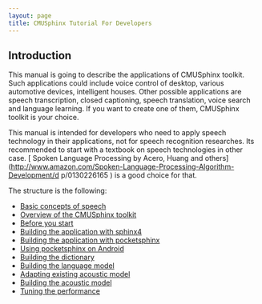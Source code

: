 ```yaml
---
layout: page 
title: CMUSphinx Tutorial For Developers
---
```


## Introduction

This manual is going to describe the applications of CMUSphinx toolkit.
Such applications could include voice control of desktop, various
automotive devices, intelligent houses. Other possible applications are
speech transcription, closed captioning, speech translation, voice
search and language learning. If you want to create one of them,
CMUSphinx toolkit is your choice.

This manual is intended for developers who need to apply speech
technology in their applications, not for speech recognition researches.
Its recommended to start with a textbook on speech technologies in other
case. [ Spoken Language Processing by Acero, Huang and 
others](http://www.amazon.com/Spoken-Language-Processing-Algorithm-Development/d
p/0130226165 ) is a good
choice for that.


The structure is the following:


*  [ Basic concepts of speech](/wiki/tutorialconcepts )
*  [ Overview of the CMUSphinx toolkit](/wiki/tutorialoverview )
*  [ Before you start](/wiki/tutorialbeforestart )
*  [ Building the application with sphinx4](/wiki/tutorialsphinx4 )
*  [ Building the application with pocketsphinx](/wiki/tutorialpocketsphinx )
*  [ Using pocketsphinx on Android](/wiki/tutorialandroid )
*  [ Building the dictionary](/wiki/tutorialdict )
*  [ Building the language model](/wiki/tutoriallm )
*  [ Adapting existing acoustic model](/wiki/tutorialadapt )
*  [ Building the acoustic model](/wiki/tutorialam )
*  [ Tuning the performance](/wiki/tutorialtuning )

